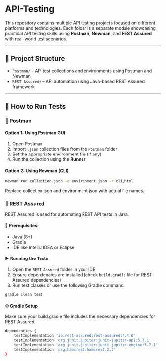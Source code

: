 # API-Testing

This repository contains multiple API testing projects focused on different platforms and technologies. Each folder is a separate module showcasing practical API testing skills using **Postman**, **Newman**, and **REST Assured** with real-world test scenarios.

---

## 📁 Project Structure

- `Postman/` – API test collections and environments using Postman and Newman  
- `REST Assured/` – API automation using Java-based REST Assured framework

---

## 🧪 How to Run Tests

### 🔸 Postman

#### Option 1: Using Postman GUI
1. Open Postman
2. Import `.json` collection files from the `Postman` folder
3. Set the appropriate environment file (if any)
4. Run the collection using the **Runner**

#### Option 2: Using Newman (CLI)
```bash
newman run collection.json -e environment.json -r cli,html
```
Replace collection.json and environment.json with actual file names.

### 🔹 REST Assured

REST Assured is used for automating REST API tests in Java.

#### 🔧 Prerequisites:
- Java (8+)
- Gradle
- IDE like IntelliJ IDEA or Eclipse

#### ▶️ Running the Tests
1. Open the `REST Assured` folder in your IDE
2. Ensure dependencies are installed (check `build.gradle` file for REST Assured dependencies)
3. Run test classes or use the following Gradle command:
```bash
gradle clean test
```
#### ⚙️ Gradle Setup
Make sure your build.gradle file includes the necessary dependencies for REST Assured:
```bash
dependencies {
    testImplementation 'io.rest-assured:rest-assured:4.4.0'
    testImplementation 'org.junit.jupiter:junit-jupiter-api:5.7.1'
    testImplementation 'org.junit.jupiter:junit-jupiter-engine:5.7.1'
    testImplementation 'org.hamcrest:hamcrest:2.2'
}
```
